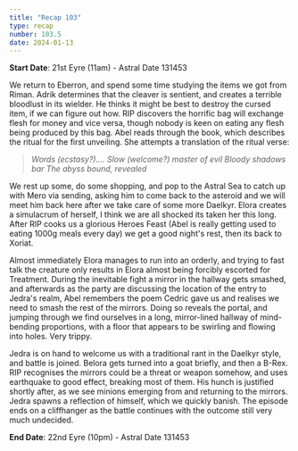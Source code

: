 ```yaml
---
title: "Recap 103"
type: recap
number: 103.5
date: 2024-01-13
---
```


**Start Date**: 21st Eyre (11am)  - Astral Date 131453

We return to Eberron, and spend some time studying the items we got from Riman. Adrik determines that the cleaver is sentient, and creates a terrible bloodlust in its wielder. He thinks it might be best to destroy the cursed item, if we can figure out how. RIP discovers the horrific bag will exchange flesh for money and vice versa, though nobody is keen on eating any flesh being produced by this bag. Abel reads through the book, which describes the ritual for the first unveiling. She attempts a translation of the ritual verse:

> *Words (ecstasy?)…. Slow*
> *(welcome?) master of evil*
> *Bloody shadows bar*
> *The abyss bound, revealed*

We rest up some, do some shopping, and pop to the Astral Sea to catch up with Mero via sending, asking him to come back to the asteroid and we will meet him back here after we take care of some more Daelkyr. Elora creates a simulacrum of herself, I think we are all shocked its taken her this long. After RIP cooks us a glorious Heroes Feast (Abel is really getting used to eating 1000g meals every day) we get a good night's rest, then its back to Xoriat.

Almost immediately Elora manages to run into an orderly, and trying to fast talk the creature only results in Elora almost being forcibly escorted for Treatment. During the inevitable fight a mirror in the hallway gets smashed, and afterwards as the party are discussing the location of the entry to Jedra's realm, Abel remembers the poem Cedric gave us and realises we need to smash the rest of the mirrors. Doing so reveals the portal, and jumping through we find ourselves in a long, mirror-lined hallway of mind-bending proportions, with a floor that appears to be swirling and flowing into holes. Very trippy.

Jedra is on hand to welcome us with a traditional rant in the Daelkyr style, and battle is joined. Belora gets turned into a goat briefly, and then a B-Rex. RIP recognises the mirrors could be a threat or weapon somehow, and uses earthquake to good effect, breaking most of them. His hunch is justified shortly after, as we see minions emerging from and returning to the mirrors. Jedra spawns a reflection of himself, which we quickly banish. The episode ends on a cliffhanger as the battle continues with the outcome still very much undecided.

**End Date**: 22nd Eyre (10pm)  - Astral Date 131453
